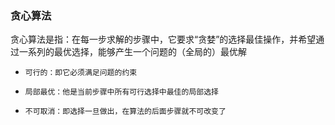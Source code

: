 ### 贪心算法

贪心算法是指：在每一步求解的步骤中，它要求“贪婪”的选择最佳操作，并希望通过一系列的最优选择，能够产生一个问题的（全局的）最优解
- `可行的：即它必须满足问题的约束`

- `局部最优：他是当前步骤中所有可行选择中最佳的局部选择`

- `不可取消：即选择一旦做出，在算法的后面步骤就不可改变了`
